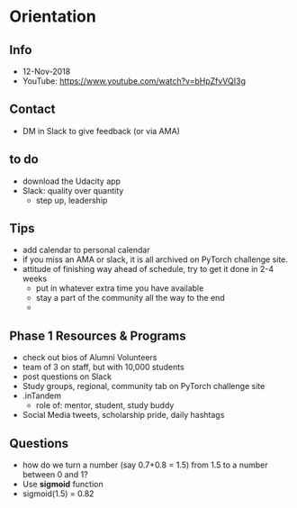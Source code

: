 # Orientation

## Info
- 12-Nov-2018
- YouTube:  https://www.youtube.com/watch?v=bHpZfvVQI3g

## Contact
- DM in Slack to give feedback (or via AMA)

## to do
- download the Udacity app
- Slack:  quality over quantity
  - step up, leadership
  
## Tips
- add calendar to personal calendar
- if you miss an AMA or slack, it is all archived on PyTorch challenge site.
- attitude of finishing way ahead of schedule, try to get it done in 2-4 weeks
  - put in whatever extra time you have available
  - stay a part of the community all the way to the end
  - 
## Phase 1 Resources & Programs
- check out bios of Alumni Volunteers
- team of 3 on staff, but with 10,000 students
- post questions on Slack
- Study groups, regional, community tab on PyTorch challenge site
- .inTandem
  - role of:  mentor, student, study buddy
- Social Media tweets, scholarship pride, daily hashtags

## Questions
- how do we turn a number (say 0.7+0.8 = 1.5) from 1.5 to a number between 0 and 1?
- Use **sigmoid** function
- sigmoid(1.5) = 0.82
